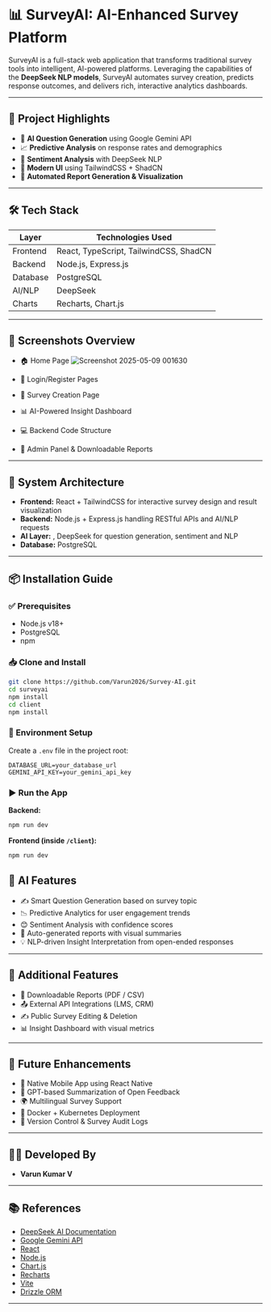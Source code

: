 # 📊 SurveyAI: AI-Enhanced Survey Platform

SurveyAI is a full-stack web application that transforms traditional survey tools into intelligent, AI-powered platforms. Leveraging the capabilities of the **DeepSeek NLP models**, SurveyAI automates survey creation, predicts response outcomes, and delivers rich, interactive analytics dashboards.

---

## 🚀 Project Highlights

- 🤖 **AI Question Generation** using Google Gemini API  
- 📈 **Predictive Analysis** on response rates and demographics  
- 💬 **Sentiment Analysis** with DeepSeek NLP  
- 🎨 **Modern UI** using TailwindCSS + ShadCN  
- 🧠 **Automated Report Generation & Visualization**  

---

## 🛠️ Tech Stack

| Layer      | Technologies Used                                 |
|------------|---------------------------------------------------|
| Frontend   | React, TypeScript, TailwindCSS, ShadCN            |
| Backend    | Node.js, Express.js                               |
| Database   | PostgreSQL                                        |
| AI/NLP     | DeepSeek                                          |
| Charts     | Recharts, Chart.js                                |

---

## 📸 Screenshots Overview

- 🏠 Home Page
  ![Screenshot 2025-05-09 001630](https://github.com/user-attachments/assets/ed881525-7b29-4ad7-ab3d-45558d78b621)

- 🔐 Login/Register Pages  
- 📝 Survey Creation Page  
- 📊 AI-Powered Insight Dashboard  
- 💻 Backend Code Structure  
- 🧾 Admin Panel & Downloadable Reports  

---

## 🧱 System Architecture

- **Frontend:** React + TailwindCSS for interactive survey design and result visualization  
- **Backend:** Node.js + Express.js handling RESTful APIs and AI/NLP requests  
- **AI Layer:** , DeepSeek for question generation, sentiment and NLP  
- **Database:** PostgreSQL  

---

## 📦 Installation Guide

### ✅ Prerequisites

- Node.js v18+  
- PostgreSQL  
- npm  

### 📥 Clone and Install

```bash
git clone https://github.com/Varun2026/Survey-AI.git
cd surveyai
npm install
cd client
npm install
```

### 🔐 Environment Setup

Create a `.env` file in the project root:

```env
DATABASE_URL=your_database_url
GEMINI_API_KEY=your_gemini_api_key
```

### ▶️ Run the App

**Backend:**

```bash
npm run dev
```

**Frontend (inside `/client`):**

```bash
npm run dev
```

## 🧠 AI Features

- ✍️ Smart Question Generation based on survey topic  
- 📉 Predictive Analytics for user engagement trends  
- 😊 Sentiment Analysis with confidence scores  
- 🧾 Auto-generated reports with visual summaries  
- 💡 NLP-driven Insight Interpretation from open-ended responses  

---

## 🔧 Additional Features

- 📁 Downloadable Reports (PDF / CSV)  
- 📤 External API Integrations (LMS, CRM)  
- ✍️ Public Survey Editing & Deletion  
- 📊 Insight Dashboard with visual metrics
  
---

## 🔮 Future Enhancements

- 📱 Native Mobile App using React Native  
- 🧠 GPT-based Summarization of Open Feedback  
- 🌍 Multilingual Survey Support  
- 🐳 Docker + Kubernetes Deployment  
- 🧩 Version Control & Survey Audit Logs  

---

## 👨‍💻 Developed By

- **Varun Kumar V**
  
---

## 📚 References

- [DeepSeek AI Documentation](https://deepseek.com/)
- [Google Gemini API](https://ai.google.dev/)
- [React](https://react.dev/)
- [Node.js](https://nodejs.org/)
- [Chart.js](https://www.chartjs.org/)
- [Recharts](https://recharts.org/)
- [Vite](https://vitejs.dev/)
- [Drizzle ORM](https://orm.drizzle.team/)

---
